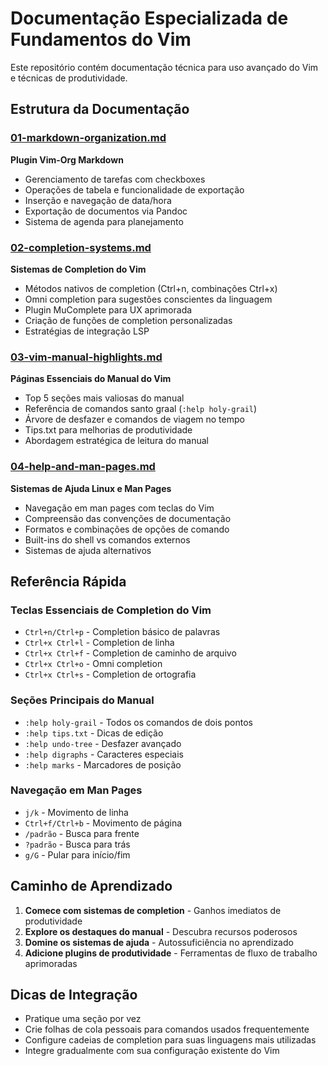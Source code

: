 # Documentação Especializada de Fundamentos do Vim

Este repositório contém documentação técnica para uso avançado do Vim e técnicas de produtividade.

## Estrutura da Documentação

### [01-markdown-organization.md](01-markdown-organization.md)
**Plugin Vim-Org Markdown**
- Gerenciamento de tarefas com checkboxes
- Operações de tabela e funcionalidade de exportação  
- Inserção e navegação de data/hora
- Exportação de documentos via Pandoc
- Sistema de agenda para planejamento

### [02-completion-systems.md](02-completion-systems.md) 
**Sistemas de Completion do Vim**
- Métodos nativos de completion (Ctrl+n, combinações Ctrl+x)
- Omni completion para sugestões conscientes da linguagem
- Plugin MuComplete para UX aprimorada
- Criação de funções de completion personalizadas
- Estratégias de integração LSP

### [03-vim-manual-highlights.md](03-vim-manual-highlights.md)
**Páginas Essenciais do Manual do Vim**
- Top 5 seções mais valiosas do manual
- Referência de comandos santo graal (`:help holy-grail`)
- Árvore de desfazer e comandos de viagem no tempo
- Tips.txt para melhorias de produtividade
- Abordagem estratégica de leitura do manual

### [04-help-and-man-pages.md](04-help-and-man-pages.md)
**Sistemas de Ajuda Linux e Man Pages**
- Navegação em man pages com teclas do Vim
- Compreensão das convenções de documentação
- Formatos e combinações de opções de comando
- Built-ins do shell vs comandos externos
- Sistemas de ajuda alternativos

## Referência Rápida

### Teclas Essenciais de Completion do Vim
- `Ctrl+n/Ctrl+p` - Completion básico de palavras
- `Ctrl+x Ctrl+l` - Completion de linha
- `Ctrl+x Ctrl+f` - Completion de caminho de arquivo
- `Ctrl+x Ctrl+o` - Omni completion
- `Ctrl+x Ctrl+s` - Completion de ortografia

### Seções Principais do Manual
- `:help holy-grail` - Todos os comandos de dois pontos
- `:help tips.txt` - Dicas de edição
- `:help undo-tree` - Desfazer avançado
- `:help digraphs` - Caracteres especiais
- `:help marks` - Marcadores de posição

### Navegação em Man Pages
- `j/k` - Movimento de linha
- `Ctrl+f/Ctrl+b` - Movimento de página  
- `/padrão` - Busca para frente
- `?padrão` - Busca para trás
- `g/G` - Pular para início/fim

## Caminho de Aprendizado

1. **Comece com sistemas de completion** - Ganhos imediatos de produtividade
2. **Explore os destaques do manual** - Descubra recursos poderosos
3. **Domine os sistemas de ajuda** - Autossuficiência no aprendizado
4. **Adicione plugins de produtividade** - Ferramentas de fluxo de trabalho aprimoradas

## Dicas de Integração

- Pratique uma seção por vez
- Crie folhas de cola pessoais para comandos usados frequentemente
- Configure cadeias de completion para suas linguagens mais utilizadas
- Integre gradualmente com sua configuração existente do Vim